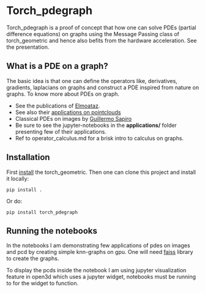 # Torch_pdegraph
Torch_pdegraph is a proof of concept that how one can solve PDEs (partial difference equations)  on graphs using the Message Passing class of torch_geometric and hence also befits from the hardware acceleration. See the presentation. 

## What is a PDE on a graph?
The basic idea is that one can define the operators like, derivatives, gradients, laplacians on graphs and construct a PDE inspired from nature on graphs.
To know more about PDEs on graph.
- See the publications of [Elmoataz](https://elmoatazbill.users.greyc.fr/pub.html). 
- See also their [applications on pointclouds](https://elmoatazbill.users.greyc.fr/point_cloud/index.html)
- Classical PDEs on images by [Guillermo Sapiro](https://www.youtube.com/watch?v=ZAmig8cw7H8&list=PLEE9b2lRB-R0vii_n3A_3ec9F_Bp_U9Fh&index=2&t=3s)
- Be sure to see the jupyter-notebooks in the **applications/** folder presenting few of their applications. 
- Ref to operator_calculus.md for a brisk intro to calculus on graphs.

## Installation 
First [install](https://pytorch-geometric.readthedocs.io/en/latest/notes/installation.html) the torch_geometric. Then one can clone this project and install it locally:

```shell
pip install .
```

Or do:

```shell
pip install torch_pdegraph
```

## Running the notebooks
In the notebooks I am demonstrating few applications of pdes on images and pcd by creating simple knn-graphs on gpu. One will need [faiss](https://github.com/facebookresearch/faiss/blob/master/INSTALL.md) library to create the graphs.

To display the pcds inside the notebook I am using jupyter visualization feature in open3d which uses a jupyter widget, notebooks must be running to for the widget to function.

